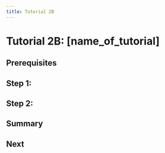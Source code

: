 ```yaml
---
title: Tutorial 2B
---
```


# Tutorial 2B: [name_of_tutorial]

## Prerequisites

## Step 1: 

## Step 2: 

## Summary 

## Next 


